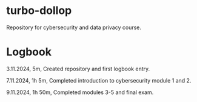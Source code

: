 # turbo-dollop
Repository for cybersecurity and data privacy course.

# Logbook

3.11.2024, 5m,  Created repository and first logbook entry.

7.11.2024, 1h 5m, Completed introduction to cybersecurity module 1 and 2.

9.11.2024, 1h 50m, Completed modules 3-5 and final exam.
